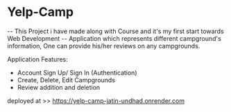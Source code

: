 # Yelp-Camp

-- This Project i have made along with Course and it's my first start towards Web Development
-- Application which represents different campground's information, One can provide his/her reviews on any campgrounds.

Application Features:
- Account Sign Up/ Sign In (Authentication)
- Create, Delete, Edit Campgrounds
- Review addition and deletion

deployed at >> https://yelp-camp-jatin-undhad.onrender.com
